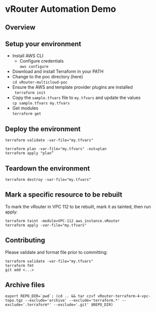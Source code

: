 # vRouter Automation Demo

## Overview

## Setup your environment

* Install AWS CLI
  * Configure credentials  
   `aws configure`
* Download and install Terraform in your PATH
* Change to the poc directory (here)  
  `cd vRouter-multicloud-poc`
* Ensure the AWS and template provider plugins are installed  
  ` terraform init`
* Copy the `sample.tfvars` file to `my.tfvars` and update the values  
   `cp sample.tfvars my.tfvars`
* Get modules  
  `terraform get`

## Deploy the environment

```
terraform validate -var-file="my.tfvars"

terraform plan -var-file="my.tfvars" -out=plan
terraform apply "plan”
```

## Teardown the environment

```
terraform destroy -var-file="my.tfvars"
```
## Mark a specific resource to be rebuilt

To mark the vRouter in VPC 112 to be rebuilt, mark it as tainted, then run apply:

```
terraform taint -module=VPC-112 aws_instance.vRouter
terraform apply -var-file="my.tfvars"
```

## Contributing

Please validate and format file prior to committing:

```
terraform validate -var-file="my.tfvars"
terraform fmt
git add <...>
```

## Archive files

```
export REPO_DIR=`pwd`; (cd .. && tar czvf vRouter-terraform-4-vpc-topo.tgz --exclude='archive' --exclude='terraform.*' --exclude='.terraform*' --exclude='.git' $REPO_DIR)
```
